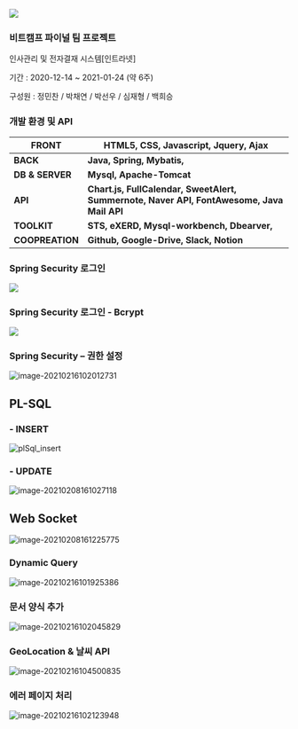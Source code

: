 ![](.\images\oliveLogo.PNG)

### 비트캠프 파이널 팀 프로젝트

인사관리 및 전자결재 시스템[인트라넷]

기간 : 2020-12-14 ~ 2021-01-24 (약 6주)

구성원 : 정민찬 / 박채연 / 박선우 / 심재형 / 백희승



### 개발 환경 및 API

| **FRONT**       | HTML5, CSS, Javascript, Jquery, Ajax                         |
| --------------- | ------------------------------------------------------------ |
| **BACK**        | **Java, Spring, Mybatis,**                                   |
| **DB & SERVER** | **Mysql, Apache-Tomcat**                                     |
| **API**         | **Chart.js, FullCalendar, SweetAlert, Summernote, Naver API, FontAwesome, Java Mail API** |
| **TOOLKIT**     | **STS, eXERD, Mysql-workbench, Dbearver,**                   |
| **COOPREATION** | **Github, Google-Drive, Slack, Notion**                      |



### Spring Security 로그인


![](./images/securityLogin.PNG)







### **Spring Security** **로그인** **-** **Bcrypt**

![](.\images\Bcrypt.PNG)



### **Spring Security –** **권한** **설정**

![image-20210216102012731](.\images\securityAuthorize.PNG)





## PL-SQL

### - INSERT

![plSql_insert](.\images\plSql_insert.PNG)

### - UPDATE

![image-20210208161027118](.\images\plSql_update.PNG)



## Web Socket

![image-20210208161225775](.\images\webSocket.PNG)



### **Dynamic Query**

![image-20210216101925386](.\images\dynamicQuery.PNG)



### **문서** **양식** **추가**

![image-20210216102045829](.\images\addDocForm.PNG)



### **GeoLocation** **&** **날씨** **API**

![image-20210216104500835](.\images\geolocation.PNG)





### 에러 페이지 처리

![image-20210216102123948](.\images\error.PNG)
